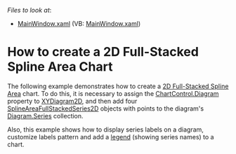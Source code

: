 <!-- default file list -->
*Files to look at*:

* [MainWindow.xaml](./CS/FullStackedSplineAreaChart/MainWindow.xaml) (VB: [MainWindow.xaml](./VB/FullStackedSplineAreaChart/MainWindow.xaml))
<!-- default file list end -->
# How to create a 2D Full-Stacked Spline Area Chart

The following example demonstrates how to create a [2D Full-Stacked Spline Area](https://docs.devexpress.com/WPF/17678/controls-and-libraries/charts-suite/chart-control/fundamentals/series-fundamentals/2d-series-types/area-series/full-stacked-spline-area?p=netframework) chart. To do this, it is necessary to assign the [ChartControl.Diagram](https://docs.devexpress.com/WPF/DevExpress.Xpf.Charts.ChartControl.Diagram?p=netframework) property to [XYDiagram2D](https://docs.devexpress.com/WPF/DevExpress.Xpf.Charts.XYDiagram2D?p=netframework), and then add four [SplineAreaFullStackedSeries2D](https://docs.devexpress.com/WPF/DevExpress.Xpf.Charts.SplineAreaFullStackedSeries2D?p=netframework) objects with points to the diagram's [Diagram.Series](https://docs.devexpress.com/WPF/DevExpress.Xpf.Charts.Diagram.Series?p=netframework) collection.

Also, this example shows how to display series labels on a diagram, customize labels pattern and add a [legend](https://docs.devexpress.com/WPF/6343/controls-and-libraries/charts-suite/chart-control/chart-elements/legends?p=netframework) (showing series names) to a chart.
